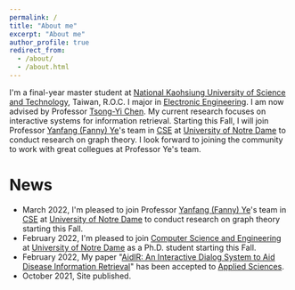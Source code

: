 ```yaml
---
permalink: /
title: "About me"
excerpt: "About me"
author_profile: true
redirect_from: 
  - /about/
  - /about.html
---
```


I'm a final-year master student at [National Kaohsiung University of Science and Technology](https://eng.nkust.edu.tw/index.php), Taiwan, R.O.C. I major in [Electronic Engineering](http://www.ec.kuas.edu.tw/en/). I am now advised by Professor [Tsong-Yi Chen](http://www.msp.nkust.edu.tw/en/%e9%99%b3%e8%81%b0%e6%af%85%e5%8a%a9%e7%90%86%e6%95%99%e6%8e%88/). My current research focuses on interactive systems for information retrieval. Starting this Fall, I will join Professor [Yanfang (Fanny) Ye](http://yes-lab.org/)'s team in [CSE](https://cse.nd.edu/) at [University of Notre Dame](https://www.nd.edu/) to conduct research on graph theory. I look forward to joining the community to work with great collegues at Professor Ye's team.

News
======
- March 2022, I'm pleased to join Professor [Yanfang (Fanny) Ye](http://yes-lab.org/)'s team in [CSE](https://cse.nd.edu/) at [University of Notre Dame](https://www.nd.edu/) to conduct research on graph theory starting this Fall.
- February 2022, I'm pleased to join [Computer Science and Engineering](https://cse.nd.edu/) at [University of Notre Dame](https://www.nd.edu/) as a Ph.D. student starting this Fall.
- February 2022, My paper "[AidIR: An Interactive Dialog System to Aid Disease Information Retrieval](https://www.mdpi.com/2076-3417/12/4/1875)" has been accepted to [Applied Sciences](https://www.mdpi.com/journal/applsci).
- October 2021, Site published.

